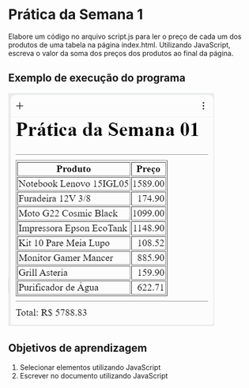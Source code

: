 # Prática da Semana 1
  
Elabore um código no arquivo script.js para ler o preço de cada um dos produtos de uma tabela na página index.html. Utilizando JavaScript, escreva o valor da soma dos preços dos produtos ao final da página.

  ## Exemplo de execução do programa
  
  ![Exemplo](assets/F1-M4-Sem01-Praticas-Exemplo.png)

  ## Objetivos de aprendizagem
  1. Selecionar elementos utilizando JavaScript
  2. Escrever no documento utilizando JavaScript
  

  

